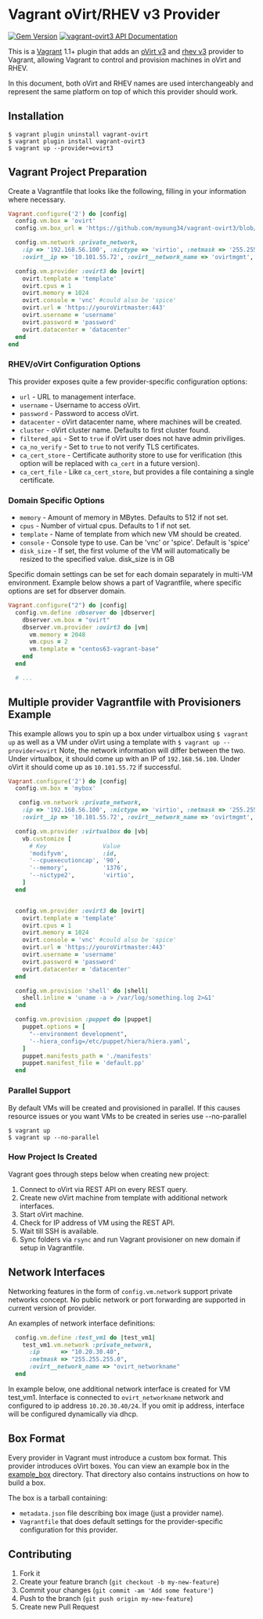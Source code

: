 # Vagrant oVirt/RHEV v3 Provider
[![Gem Version](https://badge.fury.io/rb/vagrant-ovirt3.svg)](http://badge.fury.io/rb/vagrant-ovirt3)
[![vagrant-ovirt3 API Documentation](https://www.omniref.com/ruby/gems/vagrant-ovirt3.png)](https://www.omniref.com/ruby/gems/vagrant-ovirt3)

This is a [Vagrant](http://www.vagrantup.com) 1.1+ plugin that adds an
[oVirt v3](http://ovirt.org) and
[rhev v3](http://www.redhat.com/products/virtualization/) provider to Vagrant,
allowing Vagrant to control and provision machines in oVirt and RHEV.

In this document, both oVirt and RHEV names are used interchangeably and
represent the same platform on top of which this provider should work.

## Installation

```
$ vagrant plugin uninstall vagrant-ovirt
$ vagrant plugin install vagrant-ovirt3
$ vagrant up --provider=ovirt3
```

## Vagrant Project Preparation

Create a Vagrantfile that looks like the following, filling in
your information where necessary.

```ruby
Vagrant.configure('2') do |config|
  config.vm.box = 'ovirt'
  config.vm.box_url = 'https://github.com/myoung34/vagrant-ovirt3/blob/master/example_box/dummy.box?raw=true'

  config.vm.network :private_network,
    :ip => '192.168.56.100', :nictype => 'virtio', :netmask => '255.255.255.0', #normal network configuration
    :ovirt__ip => '10.101.55.72', :ovirt__network_name => 'ovirtmgmt', :ovirt__gateway => '10.101.55.1' # oVirt specific information, overwrites previous on oVirt provider

  config.vm.provider :ovirt3 do |ovirt|
    ovirt.template = 'template'
    ovirt.cpus = 1
    ovirt.memory = 1024
    ovirt.console = 'vnc' #could also be 'spice'
    ovirt.url = 'https://youroVirtmaster:443'
    ovirt.username = 'username'
    ovirt.password = 'password'
    ovirt.datacenter = 'datacenter'
  end
end
```

### RHEV/oVirt Configuration Options

This provider exposes quite a few provider-specific configuration options:

* `url` - URL to management interface.
* `username` - Username to access oVirt.
* `password` - Password to access oVirt.
* `datacenter` - oVirt datacenter name, where machines will be created.
* `cluster` - oVirt cluster name. Defaults to first cluster found.
* `filtered_api` - Set to `true` if oVirt user does not have admin priviliges.
* `ca_no_verify` - Set to `true` to not verify TLS certificates.
* `ca_cert_store` - Certificate authority store to use for verification (this
  option will be replaced with `ca_cert` in a future version).
* `ca_cert_file` - Like `ca_cert_store`, but provides a file containing a single
  certificate.

### Domain Specific Options

* `memory` - Amount of memory in MBytes. Defaults to 512 if not set.
* `cpus` - Number of virtual cpus. Defaults to 1 if not set.
* `template` - Name of template from which new VM should be created.
* `console` - Console type to use. Can be 'vnc' or 'spice'. Default is 'spice'
* `disk_size` - If set, the first volume of the VM will automatically be resized
 to the specified value. disk_size is in GB

Specific domain settings can be set for each domain separately in multi-VM
environment. Example below shows a part of Vagrantfile, where specific options
are set for dbserver domain.

```ruby
Vagrant.configure("2") do |config|
  config.vm.define :dbserver do |dbserver|
    dbserver.vm.box = "ovirt"
    dbserver.vm.provider :ovirt3 do |vm|
      vm.memory = 2048
      vm.cpus = 2
      vm.template = "centos63-vagrant-base"
    end
  end

  # ...
```

## Multiple provider Vagrantfile with Provisioners Example

This example allows you to spin up a box under virtualbox using `$ vagrant up` as well as a VM under oVirt using a template with `$ vagrant up --provider=ovirt`
Note, the network information will differ between the two. Under virtualbox, it should come up with an IP of `192.168.56.100`. Under oVirt it should come up as `10.101.55.72` if successful.

```ruby
Vagrant.configure('2') do |config|
  config.vm.box = 'mybox'

   config.vm.network :private_network,
    :ip => '192.168.56.100', :nictype => 'virtio', :netmask => '255.255.255.0' #normal network configuration
    :ovirt__ip => '10.101.55.72', :ovirt__network_name => 'ovirtmgmt', :ovirt__gateway => '10.101.55.1', # oVirt specific information, overwrites previous on oVirt provider

  config.vm.provider :virtualbox do |vb|
    vb.customize [
      # Key                Value
      'modifyvm',          :id,
      '--cpuexecutioncap', '90',
      '--memory',          '1376',
      '--nictype2',        'virtio',
    ]
  end


  config.vm.provider :ovirt3 do |ovirt|
    ovirt.template = 'template'
    ovirt.cpus = 1
    ovirt.memory = 1024
    ovirt.console = 'vnc' #could also be 'spice'
    ovirt.url = 'https://youroVirtmaster:443'
    ovirt.username = 'username'
    ovirt.password = 'password'
    ovirt.datacenter = 'datacenter'
  end

  config.vm.provision 'shell' do |shell|
    shell.inline = 'uname -a > /var/log/something.log 2>&1'
  end

  config.vm.provision :puppet do |puppet|
    puppet.options = [
      "--environment development",
      '--hiera_config=/etc/puppet/hiera/hiera.yaml',
    ]
    puppet.manifests_path = './manifests'
    puppet.manifest_file = 'default.pp'
  end
```

### Parallel Support

By default VMs will be created and provisioned in parallel.  If this causes
resource issues or you want VMs to be created in series use --no-parallel

```
$ vagrant up 
$ vagrant up --no-parallel
```

### How Project Is Created

Vagrant goes through steps below when creating new project:

1.	Connect to oVirt via REST API on every REST query.
2.	Create new oVirt machine from template with additional network interfaces.
3.	Start oVirt machine.
4.	Check for IP address of VM using the REST API.
5.	Wait till SSH is available.
6.	Sync folders via `rsync` and run Vagrant provisioner on new domain if
	setup in Vagrantfile.

## Network Interfaces

Networking features in the form of `config.vm.network` support private networks
concept. No public network or port forwarding are supported in current version
of provider.

An examples of network interface definitions:

```ruby
  config.vm.define :test_vm1 do |test_vm1|
    test_vm1.vm.network :private_network,
      :ip      => "10.20.30.40",
      :netmask => "255.255.255.0",
      :ovirt__network_name => "ovirt_networkname"
  end
```

In example below, one additional network interface is created for VM test_vm1.
Interface is connected to `ovirt_networkname` network and configured to ip
address `10.20.30.40/24`. If you omit ip address, interface will be configured
dynamically via dhcp.

## Box Format

Every provider in Vagrant must introduce a custom box format. This provider
introduces oVirt boxes. You can view an example box in the
[example_box](https://github.com/myoung34/vagrant-ovirt3/tree/master/example_box)
directory. That directory also contains instructions on how to build a box.

The box is a tarball containing:

* `metadata.json` file describing box image (just a provider name).
* `Vagrantfile` that does default settings for the provider-specific configuration for this provider.

## Contributing

1. Fork it
2. Create your feature branch (`git checkout -b my-new-feature`)
3. Commit your changes (`git commit -am 'Add some feature'`)
4. Push to the branch (`git push origin my-new-feature`)
5. Create new Pull Request
